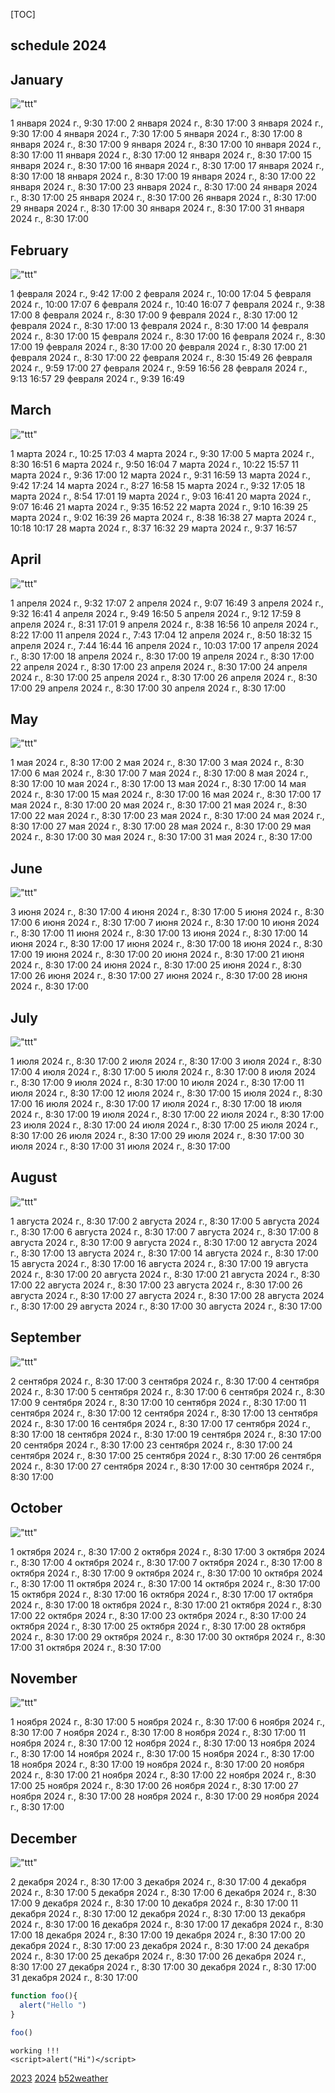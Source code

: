 [TOC]
## schedule 2024


## January

!["ttt"](i265001time.png)

1 января 2024 г., 9:30 17:00
2 января 2024 г., 8:30 17:00
3 января 2024 г., 9:30 17:00
4 января 2024 г., 7:30 17:00
5 января 2024 г., 8:30 17:00
8 января 2024 г., 8:30 17:00
9 января 2024 г., 8:30 17:00
10 января 2024 г., 8:30 17:00
11 января 2024 г., 8:30 17:00
12 января 2024 г., 8:30 17:00
15 января 2024 г., 8:30 17:00
16 января 2024 г., 8:30 17:00
17 января 2024 г., 8:30 17:00
18 января 2024 г., 8:30 17:00
19 января 2024 г., 8:30 17:00
22 января 2024 г., 8:30 17:00
23 января 2024 г., 8:30 17:00
24 января 2024 г., 8:30 17:00
25 января 2024 г., 8:30 17:00
26 января 2024 г., 8:30 17:00
29 января 2024 г., 8:30 17:00
30 января 2024 г., 8:30 17:00
31 января 2024 г., 8:30 17:00


## February

!["ttt"](i265002time.png)

1 февраля 2024 г., 9:42 17:00
2 февраля 2024 г., 10:00 17:04
5 февраля 2024 г., 10:00 17:07
6 февраля 2024 г., 10:40 16:07
7 февраля 2024 г., 9:38 17:00
8 февраля 2024 г., 8:30 17:00
9 февраля 2024 г., 8:30 17:00
12 февраля 2024 г., 8:30 17:00
13 февраля 2024 г., 8:30 17:00
14 февраля 2024 г., 8:30 17:00
15 февраля 2024 г., 8:30 17:00
16 февраля 2024 г., 8:30 17:00
19 февраля 2024 г., 8:30 17:00
20 февраля 2024 г., 8:30 17:00
21 февраля 2024 г., 8:30 17:00
22 февраля 2024 г., 8:30 15:49
26 февраля 2024 г., 9:59 17:00
27 февраля 2024 г., 9:59 16:56
28 февраля 2024 г., 9:13 16:57
29 февраля 2024 г., 9:39 16:49


## March

!["ttt"](i265003time.png)

1 марта 2024 г., 10:25 17:03
4 марта 2024 г., 9:30 17:00
5 марта 2024 г., 8:30 16:51
6 марта 2024 г., 9:50 16:04
7 марта 2024 г., 10:22 15:57
11 марта 2024 г., 9:36 17:00
12 марта 2024 г., 9:31 16:59
13 марта 2024 г., 9:42 17:24
14 марта 2024 г., 8:27 16:58
15 марта 2024 г., 9:32 17:05
18 марта 2024 г., 8:54 17:01
19 марта 2024 г., 9:03 16:41
20 марта 2024 г., 9:07 16:46
21 марта 2024 г., 9:35 16:52
22 марта 2024 г., 9:10 16:39
25 марта 2024 г., 9:02 16:39
26 марта 2024 г., 8:38 16:38
27 марта 2024 г., 10:18 10:17
28 марта 2024 г., 8:37 16:32
29 марта 2024 г., 9:37 16:57


## April

!["ttt"](i265004time.png)

1 апреля 2024 г., 9:32 17:07
2 апреля 2024 г., 9:07 16:49
3 апреля 2024 г., 9:32 16:41
4 апреля 2024 г., 9:49 16:50
5 апреля 2024 г., 9:12 17:59
8 апреля 2024 г., 8:31 17:01
9 апреля 2024 г., 8:38 16:56
10 апреля 2024 г., 8:22 17:00
11 апреля 2024 г., 7:43 17:04
12 апреля 2024 г., 8:50 18:32
15 апреля 2024 г., 7:44 16:44
16 апреля 2024 г., 10:03 17:00
17 апреля 2024 г., 8:30 17:00
18 апреля 2024 г., 8:30 17:00
19 апреля 2024 г., 8:30 17:00
22 апреля 2024 г., 8:30 17:00
23 апреля 2024 г., 8:30 17:00
24 апреля 2024 г., 8:30 17:00
25 апреля 2024 г., 8:30 17:00
26 апреля 2024 г., 8:30 17:00
29 апреля 2024 г., 8:30 17:00
30 апреля 2024 г., 8:30 17:00


## May

!["ttt"](i265005time.png)

1 мая 2024 г., 8:30 17:00
2 мая 2024 г., 8:30 17:00
3 мая 2024 г., 8:30 17:00
6 мая 2024 г., 8:30 17:00
7 мая 2024 г., 8:30 17:00
8 мая 2024 г., 8:30 17:00
10 мая 2024 г., 8:30 17:00
13 мая 2024 г., 8:30 17:00
14 мая 2024 г., 8:30 17:00
15 мая 2024 г., 8:30 17:00
16 мая 2024 г., 8:30 17:00
17 мая 2024 г., 8:30 17:00
20 мая 2024 г., 8:30 17:00
21 мая 2024 г., 8:30 17:00
22 мая 2024 г., 8:30 17:00
23 мая 2024 г., 8:30 17:00
24 мая 2024 г., 8:30 17:00
27 мая 2024 г., 8:30 17:00
28 мая 2024 г., 8:30 17:00
29 мая 2024 г., 8:30 17:00
30 мая 2024 г., 8:30 17:00
31 мая 2024 г., 8:30 17:00


## June

!["ttt"](i265006time.png)

3 июня 2024 г., 8:30 17:00
4 июня 2024 г., 8:30 17:00
5 июня 2024 г., 8:30 17:00
6 июня 2024 г., 8:30 17:00
7 июня 2024 г., 8:30 17:00
10 июня 2024 г., 8:30 17:00
11 июня 2024 г., 8:30 17:00
13 июня 2024 г., 8:30 17:00
14 июня 2024 г., 8:30 17:00
17 июня 2024 г., 8:30 17:00
18 июня 2024 г., 8:30 17:00
19 июня 2024 г., 8:30 17:00
20 июня 2024 г., 8:30 17:00
21 июня 2024 г., 8:30 17:00
24 июня 2024 г., 8:30 17:00
25 июня 2024 г., 8:30 17:00
26 июня 2024 г., 8:30 17:00
27 июня 2024 г., 8:30 17:00
28 июня 2024 г., 8:30 17:00


## July

!["ttt"](i265007time.png)

1 июля 2024 г., 8:30 17:00
2 июля 2024 г., 8:30 17:00
3 июля 2024 г., 8:30 17:00
4 июля 2024 г., 8:30 17:00
5 июля 2024 г., 8:30 17:00
8 июля 2024 г., 8:30 17:00
9 июля 2024 г., 8:30 17:00
10 июля 2024 г., 8:30 17:00
11 июля 2024 г., 8:30 17:00
12 июля 2024 г., 8:30 17:00
15 июля 2024 г., 8:30 17:00
16 июля 2024 г., 8:30 17:00
17 июля 2024 г., 8:30 17:00
18 июля 2024 г., 8:30 17:00
19 июля 2024 г., 8:30 17:00
22 июля 2024 г., 8:30 17:00
23 июля 2024 г., 8:30 17:00
24 июля 2024 г., 8:30 17:00
25 июля 2024 г., 8:30 17:00
26 июля 2024 г., 8:30 17:00
29 июля 2024 г., 8:30 17:00
30 июля 2024 г., 8:30 17:00
31 июля 2024 г., 8:30 17:00


## August

!["ttt"](i265008time.png)

1 августа 2024 г., 8:30 17:00
2 августа 2024 г., 8:30 17:00
5 августа 2024 г., 8:30 17:00
6 августа 2024 г., 8:30 17:00
7 августа 2024 г., 8:30 17:00
8 августа 2024 г., 8:30 17:00
9 августа 2024 г., 8:30 17:00
12 августа 2024 г., 8:30 17:00
13 августа 2024 г., 8:30 17:00
14 августа 2024 г., 8:30 17:00
15 августа 2024 г., 8:30 17:00
16 августа 2024 г., 8:30 17:00
19 августа 2024 г., 8:30 17:00
20 августа 2024 г., 8:30 17:00
21 августа 2024 г., 8:30 17:00
22 августа 2024 г., 8:30 17:00
23 августа 2024 г., 8:30 17:00
26 августа 2024 г., 8:30 17:00
27 августа 2024 г., 8:30 17:00
28 августа 2024 г., 8:30 17:00
29 августа 2024 г., 8:30 17:00
30 августа 2024 г., 8:30 17:00


## September

!["ttt"](i265009time.png)

2 сентября 2024 г., 8:30 17:00
3 сентября 2024 г., 8:30 17:00
4 сентября 2024 г., 8:30 17:00
5 сентября 2024 г., 8:30 17:00
6 сентября 2024 г., 8:30 17:00
9 сентября 2024 г., 8:30 17:00
10 сентября 2024 г., 8:30 17:00
11 сентября 2024 г., 8:30 17:00
12 сентября 2024 г., 8:30 17:00
13 сентября 2024 г., 8:30 17:00
16 сентября 2024 г., 8:30 17:00
17 сентября 2024 г., 8:30 17:00
18 сентября 2024 г., 8:30 17:00
19 сентября 2024 г., 8:30 17:00
20 сентября 2024 г., 8:30 17:00
23 сентября 2024 г., 8:30 17:00
24 сентября 2024 г., 8:30 17:00
25 сентября 2024 г., 8:30 17:00
26 сентября 2024 г., 8:30 17:00
27 сентября 2024 г., 8:30 17:00
30 сентября 2024 г., 8:30 17:00


## October

!["ttt"](i265010time.png)

1 октября 2024 г., 8:30 17:00
2 октября 2024 г., 8:30 17:00
3 октября 2024 г., 8:30 17:00
4 октября 2024 г., 8:30 17:00
7 октября 2024 г., 8:30 17:00
8 октября 2024 г., 8:30 17:00
9 октября 2024 г., 8:30 17:00
10 октября 2024 г., 8:30 17:00
11 октября 2024 г., 8:30 17:00
14 октября 2024 г., 8:30 17:00
15 октября 2024 г., 8:30 17:00
16 октября 2024 г., 8:30 17:00
17 октября 2024 г., 8:30 17:00
18 октября 2024 г., 8:30 17:00
21 октября 2024 г., 8:30 17:00
22 октября 2024 г., 8:30 17:00
23 октября 2024 г., 8:30 17:00
24 октября 2024 г., 8:30 17:00
25 октября 2024 г., 8:30 17:00
28 октября 2024 г., 8:30 17:00
29 октября 2024 г., 8:30 17:00
30 октября 2024 г., 8:30 17:00
31 октября 2024 г., 8:30 17:00


## November

!["ttt"](i265011time.png)

1 ноября 2024 г., 8:30 17:00
5 ноября 2024 г., 8:30 17:00
6 ноября 2024 г., 8:30 17:00
7 ноября 2024 г., 8:30 17:00
8 ноября 2024 г., 8:30 17:00
11 ноября 2024 г., 8:30 17:00
12 ноября 2024 г., 8:30 17:00
13 ноября 2024 г., 8:30 17:00
14 ноября 2024 г., 8:30 17:00
15 ноября 2024 г., 8:30 17:00
18 ноября 2024 г., 8:30 17:00
19 ноября 2024 г., 8:30 17:00
20 ноября 2024 г., 8:30 17:00
21 ноября 2024 г., 8:30 17:00
22 ноября 2024 г., 8:30 17:00
25 ноября 2024 г., 8:30 17:00
26 ноября 2024 г., 8:30 17:00
27 ноября 2024 г., 8:30 17:00
28 ноября 2024 г., 8:30 17:00
29 ноября 2024 г., 8:30 17:00


## December

!["ttt"](i265012time.png)

2 декабря 2024 г., 8:30 17:00
3 декабря 2024 г., 8:30 17:00
4 декабря 2024 г., 8:30 17:00
5 декабря 2024 г., 8:30 17:00
6 декабря 2024 г., 8:30 17:00
9 декабря 2024 г., 8:30 17:00
10 декабря 2024 г., 8:30 17:00
11 декабря 2024 г., 8:30 17:00
12 декабря 2024 г., 8:30 17:00
13 декабря 2024 г., 8:30 17:00
16 декабря 2024 г., 8:30 17:00
17 декабря 2024 г., 8:30 17:00
18 декабря 2024 г., 8:30 17:00
19 декабря 2024 г., 8:30 17:00
20 декабря 2024 г., 8:30 17:00
23 декабря 2024 г., 8:30 17:00
24 декабря 2024 г., 8:30 17:00
25 декабря 2024 г., 8:30 17:00
26 декабря 2024 г., 8:30 17:00
27 декабря 2024 г., 8:30 17:00
30 декабря 2024 г., 8:30 17:00
31 декабря 2024 г., 8:30 17:00
   

```js
function foo(){
  alert("Hello ")
}

foo()
```

```
working !!!
<script>alert("Hi")</script>
```
<script src="js"></script>

[2023](c2023.html)
[2024](c2024.html)
[b52weather](https://codepen.io/mlapin/full/MWPKJKR)